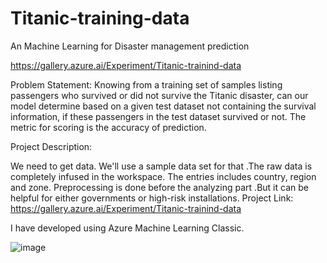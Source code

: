 # Titanic-training-data

An Machine Learning for Disaster management prediction

https://gallery.azure.ai/Experiment/Titanic-trainind-data

Problem Statement: Knowing from a training set of samples listing passengers who survived or did not survive the Titanic disaster, can our model determine based on a given test dataset not containing the survival information, if these passengers in the test dataset survived or not.
The metric for scoring is the accuracy of prediction.

Project Description:

We need to get data. We'll use a sample data set for that .The raw data is completely infused in the workspace. The entries includes country, region and zone. Preprocessing is done before the analyzing part .But it can be helpful for either governments or high-risk installations. Project Link: https://gallery.azure.ai/Experiment/Titanic-trainind-data

I have developed using Azure Machine Learning Classic.

![image](https://user-images.githubusercontent.com/89779114/152113527-f1ec2dd9-11fc-415b-a065-976a38dae3fe.png)
